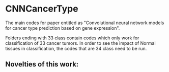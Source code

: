 # CNNCancerType

The main codes for paper entitled as "Convolutional neural network models for cancer type prediction based on gene expression". 

Folders ending with 33 class contain codes which only work for classification of 33 cancer tumors. In order to see the impact of Normal tissues in classification, the codes that are 34 class need to be run. 

Novelties of this work:
- 

